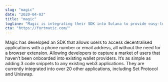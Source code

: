 ```yaml
---
slug: "magic"
date: "2020-04-03"
title: "magic"
logline: "Magic is integrating their SDK into Solana to provide easy-to-use alternatives to web3 wallets (i.e. MetaMask) for end-users and developers."
cta: "https://fortmatic.com/"
---
```


Magic has developed an SDK that allows users to access decentralised applications with a phone number or email address, all without the need for a browser extension. Allowing developers to capture a market of users that haven’t been onboarded into existing wallet providers. It’s as simple as adding 3 code snippets to any existing web3 applications. They are currently integrated into over 20 other applications, including Set Protocol and Uniswap.